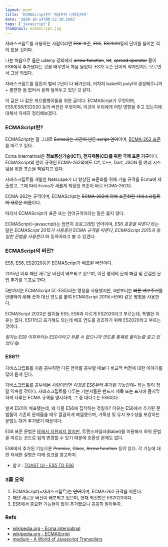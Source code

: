 ```yaml
---
layout: post
title: 'ECMAScript란? 개념부터 디테일까지'
date: '2020-10-14T00:52:10.169Z'
tags: ['javascript']
thumbnail: ecmascript.jpg
---
```


자바스크립트를 사용하는 사람이라면 ~~ES6 표준~~, ~~ES5~~, ~~ES2020~~등의 단어를 들어본 적이 있을 것이다.

나는 처음으로 들은 udemy 강의에서 ~~arrow function~~, ~~let~~, ~~spread operator~~ 등이 ES6에서 추가됐다는 것을 배우면서 처음 들었다. ES가 무슨 단어의 약자인지도 모르면서 그냥 외웠다.

자바스크립트를 접한지 벌써 2년이 다 돼가는데, 어차피 babel이 polyfill 생성해주니까 + 불편한 점 없어서 용캐 덮어두고 있던 것 같다.

이 글은 나 같은 게으름뱅이들을 위한 글이다. ECMAScript가 무엇이며, ES5/ES6/ES2020 등의 버전은 무엇이며, 이것이 우리에게 어떤 영향을 주고 있는지에 대해서 자세히 정리해보겠다.

### ECMAScript란?

ECMAScript는 말 그대로 ~~Ecma라는 기관이 만든 script 언어~~이며, [ECMA-262 표준](https://en.wikipedia.org/wiki/ECMAScript)를 따르고 있다.

Ecma internatinal은 **정보통신기술(ICT), 전자제품(CE)를 위한 국제 표준 기구**이다. ECMAScript의 언어 규격인 ECMA-262외에도 C#, C++, Dart, JSON 등 여러 시스템을 위한 표준을 책임지고 있다.

자바스크립트를 개발한 Netscape가 더 향상된 표준화를 위해 기술 규격을 Ecma에 제출했고, 그에 따라 Ecma가 새롭게 제정한 표준이 바로 ECMA-262다.

ECMA-262는 규격이며, ECMAScript는 ~~ECMA-262에 의해 표준화된 자바스크립트의 새로운 이름~~이다.

따라서 ECMAScript가 표준 또는 언어규격이라는 말은 옳지 않다.

ECMAScript(=javascript)는 엄연히 프로그래밍 언어이며, _ES6 표준을 따른다_ 라는 말은 _ECMAScript 2015가 사용중인 ECMA 규격을 따른다_, _ECMAScript 2015과 동일한 문법을 사용한다_ 와 동의어라고 볼 수 있겠다.

### ECMAScript의 버전?

ES5, ES6, ES2020등은 ECMAScript가 배포된 버전이다.

2015년 이후 매년 새로운 버전이 배포되고 있으며, 이전 명세의 문제 해결 및 간결한 문법 추가를 목표로 한다.

5판까지는 ECMAScript 5(=ES5)라는 명칭을 사용했지만, 6판부터는 ~~빠른 배포주기를 반영하기 위해~~ 숫자 대신 연도를 붙여 ECMAScript 2015(=ES6) 같은 명칭을 사용한다.

ECMAScript 2020은 많이들 ES5, ES6과 다르게 ES2020라고 부르는데, 특별한 이유는 없다. ES11라고 표기해도 되는데 배포 연도를 강조하기 위해 ES2020라고 부르는 것이다.

<i>필자는 ES9 이후부터는 ES0이라고 부를 수 없으니까 연도를 통째로 붙이는줄 알고 있었다 </i> 😅

### ES6?!

자바스크립트를 처음 공부하면 다른 언어를 공부할 때보다 비교적 버전에 대한 이야기를 많이 듣게 된다.

자바스크립트를 공부해본 사람이라면 _이것은 ES6부터 추가된 기능인데~_ 라는 말이 정말 익숙할 것이다. 자바스크립트를 다루는 기본서들은 반드시 제목 또는 표지에 큼지막하게 다루는 ECMA 규격을 명시하며, 그 중 대다수는 ES6이다.

벌써 ES11이 배포됐는데, 왜 다들 ES6에 집착하는 것일까? 이유는 ES6에서 추가된 문법들이 기존의 문제들을 매우 깔끔하게 해결했으며, 가독성 및 유지 보수성을 보강하는 문법도 대거 추가됐기 때문이다.

ES6 표준 문법은 [IE에서 지원되지 않지만](https://caniuse.com/?search=es6), 트랜스파일러(Babel)를 이용해서 하위 문법을 따르는 코드로 쉽게 변경할 수 있기 때문에 호환성 문제도 없다.

ES6에서 추가된 기능으론 ~~Promise~~, ~~Class~~, ~~Arrow function~~ 등이 있다. 각 기능에 대한 자세한 설명은 아래 링크를 참고하자.

- 참고 : [TOAST UI - ES5 TO ES6](https://ui.toast.com/fe-guide/ko_ES5-TO-ES6/)

### 3줄 요약

1. ECMAScript(=자바스크립트)는 ~~언어~~이며, ECMA-262 규격을 따른다.
2. 매년 새로운 버전이 배포되고 있으며, 현재 최신판은 ES2020이다.
3. ES6에서 중요한 기능들이 많이 추가됐으니 꼼꼼히 알아두자.

### Refs

- [wikipedia.org - Ecma internatinal](https://ko.wikipedia.org/wiki/Ecma_%EC%9D%B8%ED%84%B0%EB%82%B4%EC%85%94%EB%84%90)
- [wikipedia.org - ECMAScript](https://en.wikipedia.org/wiki/ECMAScript)
- [medium - A World of Javascript Transpilers](https://medium.com/front-end-weekly/a-world-of-javascript-transpilers-b3b7b880a1be)
